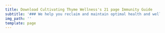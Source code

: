 ```yaml
---
title: Download Cultivating Thyme Wellness's 21 page Immunity Guide
subtitle: '### We help you reclaim and maintain optimal health and well-being '
img_path: ''
template: page
---
```

